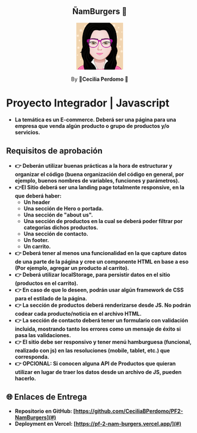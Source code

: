 
<h2 align="center"><b>ÑamBurgers 🍔</b></h2>
<p align="center"><img src="myAvatar.png" width="25%"></p>
<p align="center">By 💛<b>Cecilia Perdomo<b> 💛</p>

# Proyecto Integrador | Javascript
-  La temática es un E-commerce. Deberá ser una página para una empresa que venda algún producto o grupo de productos y/o servicios.

## Requisitos de aprobación
-  👉 Deberán utilizar buenas prácticas a la hora de estructurar y organizar el código (buena organización del código en general, por ejemplo, buenos nombres de variables, funciones y parámetros).
- 👉El Sitio deberá ser una landing page totalmente responsive, en la que deberá haber:
    - Un header
    - Una sección de Hero o portada.
    - Una sección de "about us".
    - Una sección de productos en la cual se deberá poder filtrar por categorías dichos productos.
    - Una sección de contacto.
    - Un footer.
    - Un carrito.
- 👉 Deberá tener al menos una funcionalidad en la que capture datos de una parte de la página y cree un componente HTML en base a eso (Por ejemplo, agregar un producto al carrito).
- 👉 Deberá utilizar localStorage, para persistir datos en el sitio (productos en el carrito).
- 👉 En caso de que lo deseen, podrán usar algún framework de CSS para el estilado de la página.
- 👉 La sección de productos deberá renderizarse desde JS. No podrán codear cada producto/noticia en el archivo HTML.
- 👉 La sección de contacto deberá tener un formulario con validación incluida, mostrando tanto los errores como un mensaje de éxito si pasa las validaciones.
- 👉 El sitio debe ser responsivo y tener menú hamburguesa (funcional, realizado con js) en las resoluciones (mobile, tablet, etc.) que corresponda.
- 👉 OPCIONAL: Si conocen alguna API de Productos que quieran utilizar en lugar de traer los datos  desde un archivo de JS, pueden hacerlo.

## 🌐 Enlaces de Entrega
- **Repositorio en GitHub:** [https://github.com/CeciliaBPerdomo/PF2-NamBurgers](#)
- **Deployment en Vercel:** [https://pf-2-nam-burgers.vercel.app/](#)


